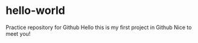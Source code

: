 # hello-world
Practice repository for Github
Hello this is my first project in Github
Nice to meet you!
